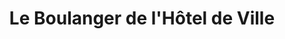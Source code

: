 ---
title: "Le Boulanger de l'Hôtel de Ville"
url: /bordeaux/le-boulanger-de-lhotel-de-ville/
shop: Bäckerei
---